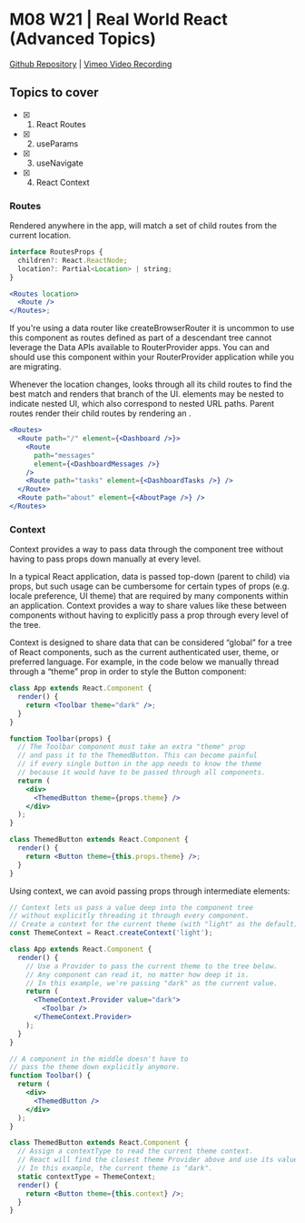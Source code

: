 # M08 W21 | Real World React (Advanced Topics)
[Github Repository](https://github.com/Alfredo08/Cohort-April-17-2023/tree/main/W21M08%20-%20Real%20World%20React%20(Advanced%20Topics)) | [Vimeo Video Recording](https://vimeo.com/861400536/6f07384bcf?share=copy)

## Topics to cover

* [X] 1. React Routes
* [X] 2. useParams
* [X] 3. useNavigate
* [X] 4. React Context

### Routes
Rendered anywhere in the app, <Routes> will match a set of child routes from the current location.
```jsx
interface RoutesProps {
  children?: React.ReactNode;
  location?: Partial<Location> | string;
}

<Routes location>
  <Route />
</Routes>;
```

If you're using a data router like createBrowserRouter it is uncommon to use this component as routes defined as part of a descendant <Routes> tree cannot leverage the Data APIs available to RouterProvider apps. You can and should use this component within your RouterProvider application while you are migrating.

Whenever the location changes, <Routes> looks through all its child routes to find the best match and renders that branch of the UI. <Route> elements may be nested to indicate nested UI, which also correspond to nested URL paths. Parent routes render their child routes by rendering an <Outlet>.
```jsx
<Routes>
  <Route path="/" element={<Dashboard />}>
    <Route
      path="messages"
      element={<DashboardMessages />}
    />
    <Route path="tasks" element={<DashboardTasks />} />
  </Route>
  <Route path="about" element={<AboutPage />} />
</Routes>
```

### Context

Context provides a way to pass data through the component tree without having to pass props down manually at every level.

In a typical React application, data is passed top-down (parent to child) via props, but such usage can be cumbersome for certain types of props (e.g. locale preference, UI theme) that are required by many components within an application. Context provides a way to share values like these between components without having to explicitly pass a prop through every level of the tree.

Context is designed to share data that can be considered “global” for a tree of React components, such as the current authenticated user, theme, or preferred language. For example, in the code below we manually thread through a “theme” prop in order to style the Button component:

```jsx
class App extends React.Component {
  render() {
    return <Toolbar theme="dark" />;
  }
}

function Toolbar(props) {
  // The Toolbar component must take an extra "theme" prop
  // and pass it to the ThemedButton. This can become painful
  // if every single button in the app needs to know the theme
  // because it would have to be passed through all components.
  return (
    <div>
      <ThemedButton theme={props.theme} />
    </div>
  );
}

class ThemedButton extends React.Component {
  render() {
    return <Button theme={this.props.theme} />;
  }
}
```
Using context, we can avoid passing props through intermediate elements:

```jsx
// Context lets us pass a value deep into the component tree
// without explicitly threading it through every component.
// Create a context for the current theme (with "light" as the default).
const ThemeContext = React.createContext('light');

class App extends React.Component {
  render() {
    // Use a Provider to pass the current theme to the tree below.
    // Any component can read it, no matter how deep it is.
    // In this example, we're passing "dark" as the current value.
    return (
      <ThemeContext.Provider value="dark">
        <Toolbar />
      </ThemeContext.Provider>
    );
  }
}

// A component in the middle doesn't have to
// pass the theme down explicitly anymore.
function Toolbar() {
  return (
    <div>
      <ThemedButton />
    </div>
  );
}

class ThemedButton extends React.Component {
  // Assign a contextType to read the current theme context.
  // React will find the closest theme Provider above and use its value.
  // In this example, the current theme is "dark".
  static contextType = ThemeContext;
  render() {
    return <Button theme={this.context} />;
  }
}
```
